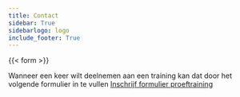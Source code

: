 ```yaml
---
title: Contact
sidebar: True
sidebarlogo: logo
include_footer: True
---
```


{{< form >}} 

Wanneer een keer wilt deelnemen aan een training kan dat door het volgende formulier in te vullen [Inschrijf formulier proeftraining](https://docs.google.com/forms/d/e/1FAIpQLSdUsuq17OQKKvkIpniUi90PbcRy88OmKD92hjBbvhG7YUslkA/viewform?c=0&w=1)